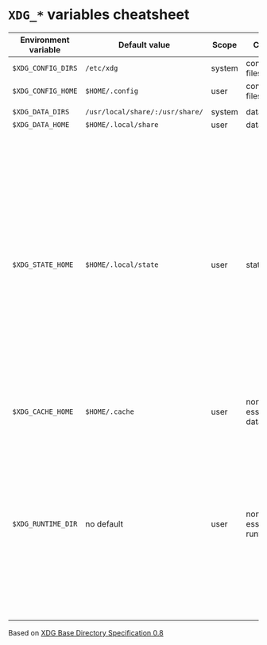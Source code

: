# `XDG_*` variables cheatsheet

| Environment variable | Default value | Scope | Contents | Description |
|---|---|---|---|---|
| `$XDG_CONFIG_DIRS` | `/etc/xdg` | system | configuration files | |
| `$XDG_CONFIG_HOME` | `$HOME/.config` | user | configuration files | |
|||||
| `$XDG_DATA_DIRS` | `/usr/local/share/:/usr/share/` | system | data files | |
| `$XDG_DATA_HOME` | `$HOME/.local/share` | user | data files | |
|||||
| `$XDG_STATE_HOME` | `$HOME/.local/state` | user | state files | state data that should persist between (application) restarts, but that is not important or portable enough to the user that it should be stored in `$XDG_DATA_HOME`. Examples: actions history (logs, history, recently used files, …), current state of the application that can be reused on a restart (view, layout, open files, undo history, …) |
| `$XDG_CACHE_HOME` | `$HOME/.cache` | user | non-essential data files | |
| `$XDG_RUNTIME_DIR` | no default | user | non-essential runtime files | runtime files and other file objects (such as sockets, named pipes, ...). No large files, it might reside in runtime memory. This folder is created by the system, and files in the directory will not survive reboot or a full logout/login cycle. |

Based on [XDG Base Directory Specification 0.8](https://specifications.freedesktop.org/basedir-spec/0.8/)
